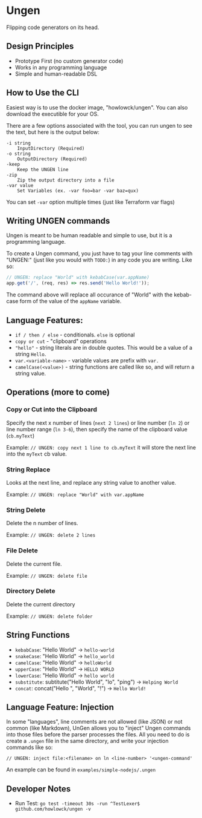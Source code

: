# Ungen

Flipping code generators on its head.

## Design Principles

* Prototype First (no custom generator code)
* Works in any programming language
* Simple and human-readable DSL

## How to Use the CLI

Easiest way is to use the docker image, "howlowck/ungen". You can also download the executible for your OS.

There are a few options associated with the tool, you can run ungen to see the text, but here is the output below:

```
-i string
    InputDirectory (Required)
-o string
    OutputDirectory (Required)
-keep
    Keep the UNGEN line
-zip
    Zip the output directory into a file
-var value
    Set Variables (ex. -var foo=bar -var baz=qux)
```

You can set `-var` option multiple times (just like Terraform var flags)

## Writing UNGEN commands

Ungen is meant to be human readable and simple to use, but it is a programming language.

To create a Ungen command, you just have to tag your line comments with "UNGEN:" (just like you would with `TODO:`) in any code you are writing. Like so:

```js
// UNGEN: replace "World" with kebabCase(var.appName)
app.get('/', (req, res) => res.send('Hello World!'));
```

The command above will replace all occurance of "World" with the kebab-case form of the value of the `appName` variable.

## Language Features:

* `if / then / else` - conditionals. `else` is optional
* `copy or cut` - "clipboard" operations
* `"hello"` - string literals are in double quotes. This would be a value of a string `Hello`.
* `var.<variable-name>` - variable values are prefix with `var.`
* `camelCase(<value>)` - string functions are called like so, and will return a string value.

## Operations (more to come)

### Copy or Cut into the Clipboard
Specify the next x number of lines (`next 2 lines`) or line number (`ln 2`) or line number range (`ln 3-6`), then specify the name of the clipboard value (`cb.myText`)

Example: `// UNGEN: copy next 1 line to cb.myText` it will store the next line into the `myText` cb value.

### String Replace
Looks at the next line, and replace any string value to another value.

Example: `// UNGEN: replace "World" with var.appName`

### String Delete
Delete the n number of lines.

Example: `// UNGEN: delete 2 lines`

### File Delete
Delete the current file.

Example: `// UNGEN: delete file`

### Directory Delete
Delete the current directory

Example: `// UNGEN: delete folder`

## String Functions
* `kebabCase`: "Hello World" -> `hello-world`
* `snakeCase`: "Hello World" -> `hello_world`
* `camelCase`: "Hello World" -> `helloWorld`
* `upperCase`: "Hello World" -> `HELLO WORLD`
* `lowerCase`: "Hello World" -> `hello world`
* `substitute`: subtitute("Hello World", "lo", "ping") -> `Helping World`
* `concat`: concat("Hello ", "World", "!") -> `Hello World!`

## Language Feature: Injection

In some "languages", line comments are not allowed (like JSON) or not common (like Markdown), UnGen allows you to "inject" Ungen commands into those files before the parser processes the files. All you need to do is create a `.ungen` file in the same directory, and write your injection commands like so:

`// UNGEN: inject file:<filename> on ln <line-number> '<ungen-command'`

An example can be found in `examples/simple-nodejs/.ungen`

## Developer Notes
* Run Test: `go test -timeout 30s -run ^TestLexer$ github.com/howlowck/ungen -v`
